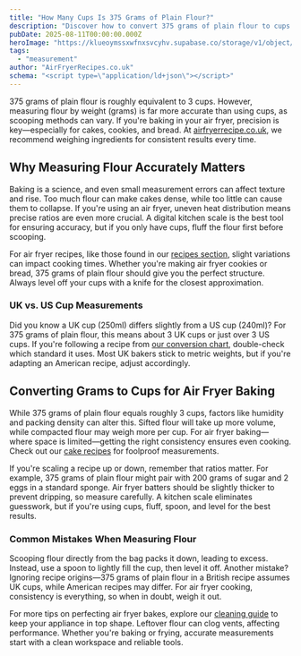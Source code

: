 ```yaml
---
title: "How Many Cups Is 375 Grams of Plain Flour?"
description: "Discover how to convert 375 grams of plain flour to cups for perfect baking every time. Get accurate measurements and air fryer-friendly tips!"
pubDate: 2025-08-11T00:00:00.000Z
heroImage: "https://klueoymssxwfnxsvcyhv.supabase.co/storage/v1/object/public/md/how-many-cups-is-375-grams-of-plain-flour-b1bf6d5a.webp"
tags:
  - "measurement"
author: "AirFryerRecipes.co.uk"
schema: "<script type=\"application/ld+json\"></script>"
---
```


<p>375 grams of plain flour is roughly equivalent to 3 cups. However, measuring flour by weight (grams) is far more accurate than using cups, as scooping methods can vary. If you're baking in your air fryer, precision is key—especially for cakes, cookies, and bread. At <a href=https://www.airfryerrecipe.co.uk>airfryerrecipe.co.uk</a>, we recommend weighing ingredients for consistent results every time.</p>  

<h2>Why Measuring Flour Accurately Matters</h2>  
<p>Baking is a science, and even small measurement errors can affect texture and rise. Too much flour can make cakes dense, while too little can cause them to collapse. If you're using an air fryer, uneven heat distribution means precise ratios are even more crucial. A digital kitchen scale is the best tool for ensuring accuracy, but if you only have cups, fluff the flour first before scooping.</p>  

<p>For air fryer recipes, like those found in our <a href=https://www.airfryerrecipe.co.uk/recipes>recipes section</a>, slight variations can impact cooking times. Whether you're making air fryer cookies or bread, 375 grams of plain flour should give you the perfect structure. Always level off your cups with a knife for the closest approximation.</p>  

<h3>UK vs. US Cup Measurements</h3>  
<p>Did you know a UK cup (250ml) differs slightly from a US cup (240ml)? For 375 grams of plain flour, this means about 3 UK cups or just over 3 US cups. If you're following a recipe from <a href=https://www.airfryerrecipe.co.uk/air-fryer-conversion-chart>our conversion chart</a>, double-check which standard it uses. Most UK bakers stick to metric weights, but if you're adapting an American recipe, adjust accordingly.</p>  

<h2>Converting Grams to Cups for Air Fryer Baking</h2>  
<p>While 375 grams of plain flour equals roughly 3 cups, factors like humidity and packing density can alter this. Sifted flour will take up more volume, while compacted flour may weigh more per cup. For air fryer baking—where space is limited—getting the right consistency ensures even cooking. Check out our <a href=https://www.airfryerrecipe.co.uk/recipe-category/cakes>cake recipes</a> for foolproof measurements.</p>  

<p>If you're scaling a recipe up or down, remember that ratios matter. For example, 375 grams of plain flour might pair with 200 grams of sugar and 2 eggs in a standard sponge. Air fryer batters should be slightly thicker to prevent dripping, so measure carefully. A kitchen scale eliminates guesswork, but if you're using cups, fluff, spoon, and level for the best results.</p>  

<h3>Common Mistakes When Measuring Flour</h3>  
<p>Scooping flour directly from the bag packs it down, leading to excess. Instead, use a spoon to lightly fill the cup, then level it off. Another mistake? Ignoring recipe origins—375 grams of plain flour in a British recipe assumes UK cups, while American recipes may differ. For air fryer cooking, consistency is everything, so when in doubt, weigh it out.</p>  

<p>For more tips on perfecting air fryer bakes, explore our <a href=https://www.airfryerrecipe.co.uk/air-fryer-cleaner>cleaning guide</a> to keep your appliance in top shape. Leftover flour can clog vents, affecting performance. Whether you're baking or frying, accurate measurements start with a clean workspace and reliable tools.</p>